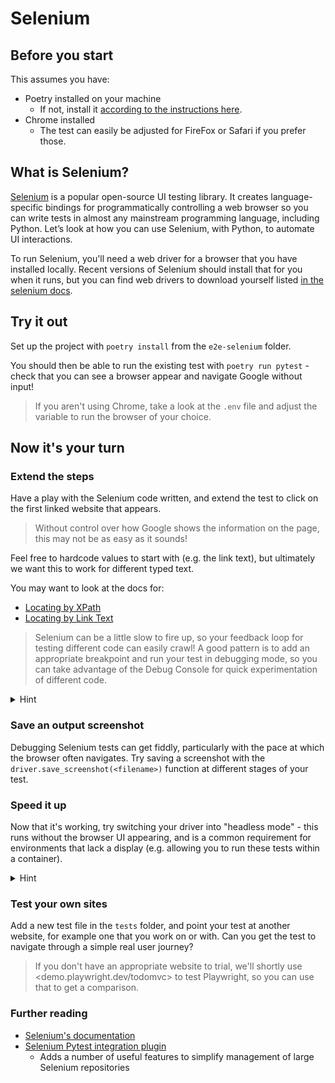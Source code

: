# Selenium

## Before you start

This assumes you have:
- Poetry installed on your machine
  - If not, install it [according to the instructions here](https://python-poetry.org/docs/#installation). 
- Chrome installed
  - The test can easily be adjusted for FireFox or Safari if you prefer those.

## What is Selenium?

[Selenium](https://www.selenium.dev/) is a popular open-source UI testing library. It creates language-specific bindings for programmatically controlling a web browser so you can write tests in almost any mainstream programming language, including Python. Let’s look at how you can use Selenium, with Python, to automate UI interactions.

To run Selenium, you'll need a web driver for a browser that you have installed locally. Recent versions of Selenium should install that for you when it runs, but you can find web drivers to download yourself listed [in the selenium docs](https://www.selenium.dev/documentation/webdriver/troubleshooting/errors/driver_location/#download-the-driver). 

## Try it out

Set up the project with `poetry install` from the `e2e-selenium` folder.

You should then be able to run the existing test with `poetry run pytest` - check that you can see a browser appear and navigate Google without input!

> If you aren't using Chrome, take a look at the `.env` file and adjust the variable to run the browser of your choice.

## Now it's your turn

### Extend the steps
Have a play with the Selenium code written, and extend the test to click on the first linked website that appears.

> Without control over how Google shows the information on the page, this may not be as easy as it sounds!

Feel free to hardcode values to start with (e.g. the link text), but ultimately we want this to work for different typed text.

You may want to look at the docs for:
* [Locating by XPath](https://selenium-python.readthedocs.io/locating-elements.html#locating-by-xpath)
* [Locating by Link Text](https://selenium-python.readthedocs.io/locating-elements.html#locating-hyperlinks-by-link-text)

> Selenium can be a little slow to fire up, so your feedback loop for testing different code can easily crawl! A good pattern is to add an appropriate breakpoint and run your test in debugging mode, so you can take advantage of the Debug Console for quick experimentation of different code.

<details> <summary>Hint</summary>

One way to do this is to find the first anchor tag (`<a>`) that has a href that doesn't contain the word `google`.

We can do that either as part of a complex XPath string, or by iterating over anchor tags in Python.

<details> <summary> Example XPath </summary> 

```
results = driver.find_elements(By.XPATH, '//a[not(contains(@href, "google")) and contains(@href, "http")]')
```

</details>
</details>

### Save an output screenshot

Debugging Selenium tests can get fiddly, particularly with the pace at which the browser often navigates. Try saving a screenshot with the `driver.save_screenshot(<filename>)` function at different stages of your test.

### Speed it up

Now that it's working, try switching your driver into "headless mode" - this runs without the browser UI appearing, and is a common requirement for environments that lack a display (e.g. allowing you to run these tests within a container).

<details> <summary>Hint</summary> 

```python
  opt = webdriver.ChromeOptions()
  opt.add_argument("--headless=new")
```
</details>

### Test your own sites

Add a new test file in the `tests` folder, and point your test at another website, for example one that you work on or with. Can you get the test to navigate through a simple real user journey?

> If you don't have an appropriate website to trial, we'll shortly use <demo.playwright.dev/todomvc> to test Playwright, so you can use that to get a comparison.

### Further reading

- [Selenium's documentation](https://www.selenium.dev/documentation/)
- [Selenium Pytest integration plugin](https://pytest-selenium.readthedocs.io/en/latest/user_guide.html)
  - Adds a number of useful features to simplify management of large Selenium repositories